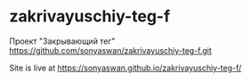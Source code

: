 # zakrivayuschiy-teg-f
Проект "Закрывающий тег"
https://github.com/sonyaswan/zakrivayuschiy-teg-f.git

Site is live at https://sonyaswan.github.io/zakrivayuschiy-teg-f/
